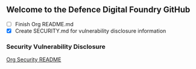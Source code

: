 ## Welcome to the Defence Digital Foundry GitHub

- [ ] Finish Org README.md
- [x] Create SECURITY.md for vulnerability disclosure information

### Security Vulnerability Disclosure
[Org Security README](https://github.com/defencedigital/.github/blob/main/SECRUITY.md)

